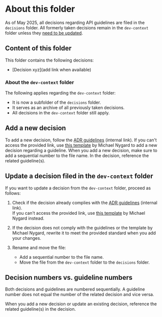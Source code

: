 # About this folder

As of May 2025, all decisions regarding API guidelines are filed in the `decisions` folder.
All formerly taken decisions remain in the `dev-context` folder unless they [need to be updated](#update-a-decision-filed-in-the-dev-context-folder).

## Content of this folder

This folder contains the following decisions:

- [Decision xyz](add link when available)

### About the `dev-context` folder

The following applies regarding the `dev-context` folder:

- It is now a subfolder of the `decisions` folder.
- It serves as an archive of all previously taken decisions.
- All decisions in the `dev-context` folder still apply.

## Add a new decision

To add a new decision, follow the [ADR guidelines](https://github.com/otto-ec/techwriting_hub/blob/main/how-tos/how-to-create-an-adr.md) (internal link).
If you can't access the provided link, use [this template](https://github.com/joelparkerhenderson/architecture-decision-record/tree/main/locales/en/templates/decision-record-template-by-michael-nygard) by Michael Nygard to add a new decision regarding a guideline.
When you add a new decision, make sure to add a sequential number to the file name.
In the decision, reference the related guideline(s).

## Update a decision filed in the `dev-context` folder

If you want to update a decision from the `dev-context` folder, proceed as follows:

1. Check if the decision already complies with the [ADR guidelines](https://github.com/otto-ec/techwriting_hub/blob/main/how-tos/how-to-create-an-adr.md) (internal link).<br>
If you can't access the provided link, use [this template](https://github.com/joelparkerhenderson/architecture-decision-record/tree/main/locales/en/templates/decision-record-template-by-michael-nygard) by Michael Nygard instead.
1. If the decision does not comply with the guidelines or the template by Michael Nygard, rewrite it to meet the provided standard when you add your changes.
1. Rename and move the file:
    
    - Add a sequential number to the file name.
    - Move the file from the `dev-context` folder to the `decisions` folder.

## Decision numbers vs. guideline numbers

Both decisions and guidelines are numbered sequentially.
A guideline number does not equal the number of the related decision and vice versa.

When you add a new decision or update an existing decision, reference the related guideline(s) in the decision.